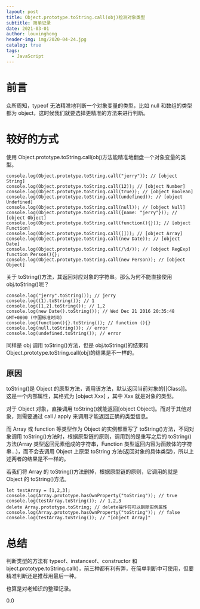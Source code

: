 ```yaml
---
layout: post
title: Object.prototype.toString.call(obj)检测对象类型
subtitle: 简单记录
date: 2021-03-01
author: louxinghong
header-img: img/2020-04-24.jpg
catalog: true
tags:
  - JavaScript
---
```


# 前言

众所周知，typeof 无法精准地判断一个对象变量的类型，比如 null 和数组的类型都为 object，这时候我们就要选择更精准的方法来进行判断。

# 较好的方式

使用 Object.prototype.toString.call(obj)方法能精准地翻盘一个对象变量的类型。

```Js
console.log(Object.prototype.toString.call("jerry")); // [object String]
console.log(Object.prototype.toString.call(12)); // [object Number]
console.log(Object.prototype.toString.call(true)); // [object Boolean]
console.log(Object.prototype.toString.call(undefined)); // [object Undefined]
console.log(Object.prototype.toString.call(null)); // [object Null]
console.log(Object.prototype.toString.call({name: "jerry"})); // [object Object]
console.log(Object.prototype.toString.call(function(){})); // [object Function]
console.log(Object.prototype.toString.call([])); // [object Array]
console.log(Object.prototype.toString.call(new Date)); // [object Date]
console.log(Object.prototype.toString.call(/\d/)); // [object RegExp]
function Person(){};
console.log(Object.prototype.toString.call(new Person)); // [object Object]
```

关于 toString()方法，其返回对应对象的字符串。那么为何不能直接使用 obj.toString()呢？

```Js
console.log("jerry".toString()); // jerry
console.log((1).toString()); // 1
console.log([1,2].toString()); // 1,2
console.log(new Date().toString()); // Wed Dec 21 2016 20:35:48 GMT+0800 (中国标准时间)
console.log(function(){}.toString()); // function (){}
console.log(null.toString()); // error
console.log(undefined.toString()); // error
```

同样是 obj 调用 toString()方法，但是 obj.toString()的结果和 Object.prototype.toString.call(obj)的结果是不一样的。

## 原因

toString()是 Object 的原型方法，调用该方法，默认返回当前对象的[[Class]]。这是一个内部属性，其格式为 [object Xxx] ，其中 Xxx 就是对象的类型。

对于 Object 对象，直接调用 toString()就能返回[object Object]。而对于其他对象，则需要通过 call / apply 来调用才能返回正确的类型信息。

而 Array 或 function 等类型作为 Object 的实例都重写了 toString()方法，不同对象调用 toString()方法时，根据原型链的原则，调用到的是重写之后的 toString()方法(Array 类型返回元素组成的字符串，Function 类型返回内容为函数体的字符串...)，而不会去调用 Object 上原型 toString 方法(返回对象的具体类型)，所以上述两者的结果是不一样的。

若我们将 Array 的 toString()方法删掉，根据原型链的原则，它调用的就是 Object 的 toString()方法。

```Js
let testArray = [1,2,3];
console.log(Array.prototype.hasOwnProperty("toString")); // true
console.log(testArray.toString()); // 1,2,3
delete Array.prototype.toString; // delete操作符可以删除实例属性
console.log(Array.prototype.hasOwnProperty("toString")); // false
console.log(testArray.toString()); // "[object Array]"
```

# 总结

判断类型的方法有 typeof、instanceof、constructor 和 bject.prototype.toString.call()，前三种都有利有弊，在简单判断中可使用，但要精准判断还是推荐用最后一种。

也算是对老知识的整理记录。

0.0
